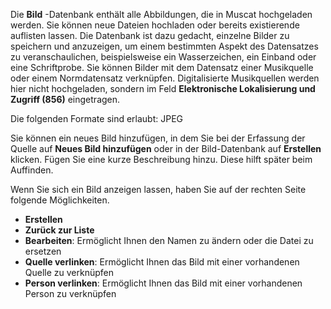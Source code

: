 Die **Bild** -Datenbank enthält alle Abbildungen, die in Muscat hochgeladen werden. Sie können neue Dateien hochladen oder bereits existierende auflisten lassen. Die Datenbank ist dazu gedacht, einzelne Bilder zu speichern und anzuzeigen, um einem bestimmten Aspekt des Datensatzes zu veranschaulichen, beispielsweise ein Wasserzeichen, ein Einband oder eine Schriftprobe. Sie können Bilder mit dem Datensatz einer Musikquelle oder einem Normdatensatz verknüpfen. Digitalisierte Musikquellen werden hier nicht hochgeladen, sondern im Feld **Elektronische Lokalisierung und Zugriff (856)** eingetragen.   
  
Die folgenden Formate sind erlaubt: JPEG  

Sie können ein neues Bild hinzufügen, in dem Sie bei der Erfassung der Quelle auf **Neues Bild hinzufügen** oder in der Bild-Datenbank auf **Erstellen** klicken. Fügen Sie eine kurze Beschreibung hinzu. Diese hilft später beim Auffinden.

Wenn Sie sich ein Bild anzeigen lassen, haben Sie auf der rechten Seite folgende Möglichkeiten.
- **Erstellen**
- **Zurück zur Liste**
- **Bearbeiten**: Ermöglicht Ihnen den Namen zu ändern oder die Datei zu ersetzen
- **Quelle verlinken**: Ermöglicht Ihnen das Bild mit einer vorhandenen Quelle zu verknüpfen  
- **Person verlinken**: Ermöglicht Ihnen das Bild mit einer vorhandenen Person zu verknüpfen